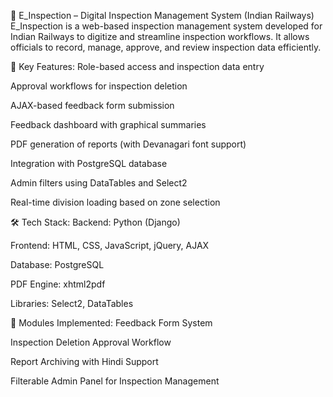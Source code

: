 📝 E_Inspection – Digital Inspection Management System (Indian Railways)
E_Inspection is a web-based inspection management system developed for Indian Railways to digitize and streamline inspection workflows. It allows officials to record, manage, approve, and review inspection data efficiently.

🔧 Key Features:
Role-based access and inspection data entry

Approval workflows for inspection deletion

AJAX-based feedback form submission

Feedback dashboard with graphical summaries

PDF generation of reports (with Devanagari font support)

Integration with PostgreSQL database

Admin filters using DataTables and Select2

Real-time division loading based on zone selection

🛠️ Tech Stack:
Backend: Python (Django)

Frontend: HTML, CSS, JavaScript, jQuery, AJAX

Database: PostgreSQL

PDF Engine: xhtml2pdf

Libraries: Select2, DataTables

📌 Modules Implemented:
Feedback Form System

Inspection Deletion Approval Workflow

Report Archiving with Hindi Support

Filterable Admin Panel for Inspection Management
